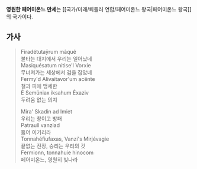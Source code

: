 **영원한 페어미온느 만세**는 [[국가/미래/퇴틀러 연합/페어미온느 왕국|페어미온느 왕국]]의 국가이다.

## 가사

> Firadétutaÿrum mâquê  
> 불타는 대지에서 우리는 일어났네  
> Masiquésatum nitise'l Vorxie  
> 무너져가는 세상에서 검을 잡았네  
> Fermy'd Alivaitavor'um acënte  
> 철과 피에 맹세한  
> É Semüniax iksahum Éxaziv  
> 두려움 없는 의지
> 
> Mira' Skadin ad Imiet  
> 우리는 창이고 방패  
> Patraull vanziad  
> 뚫어 이기리라  
> Tonnahéfiufaxas, Vanzi's Mirjévagie  
> 끝없는 전장, 승리는 우리의 것  
> Fermionn, tonnahuie hinocom  
> 페어미온느, 영원히 빛나라